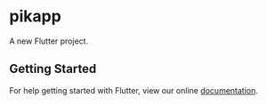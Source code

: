 # pikapp

A new Flutter project.

## Getting Started

For help getting started with Flutter, view our online
[documentation](https://flutter.io/).
